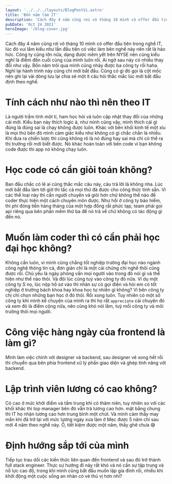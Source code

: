```yaml
---
layout: '../../../layouts/BlogPostVi.astro'
title: 'Bốn năm làm IT'
description: 'Cách đây 4 năm cũng rơi vô tháng 10 mình có offer đầu tiên trong nghề IT'
pubDate: 'Oct 24 2021'
heroImage: '/blog-cover.jpg'
---
```


Cách đây 4 năm cũng rơi vô tháng 10 mình có offer đầu tiên trong nghề IT, lúc đó vui lắm kiểu như lần đầu tiên có việc làm bên nghề này nên rất là háo hức. Công ty cũng lớn nữa, dạng được niêm yết trên NYSE nên cũng kiểu nghĩ là điểm đến cuối cùng của mình luôn rồi. Ai ngờ sau này có nhiều thay đổi như vậy. Bốn năm trôi qua mình cũng nhảy được ba công ty rồi haha. Nghĩ lại hành trình này cũng chỉ mới bắt đầu. Cũng có gì đó gọi là cột mốc nên ghi lại vài dòng lưu lại chia sẻ một ít câu hỏi thắc mắc lúc mới bắt đầu định theo nghề.

# Tính cách như nào thì nên theo IT

Là người trầm tính một tí, ham học hỏi và luôn cập nhật thay đổi của những cái mới. Kiểu bạn này thích logic á, như mình cũng vậy, mình thích cái gì đúng là đúng sai là chạy không được luôn. Khác với bên khối kinh tế một xíu là mọi thứ bên đó mình cảm giác kiểu như không có gì chắc chắn là nhiều. Khi đưa ra chiến lược thì cũng không rõ là nó đúng hay sai mà chỉ có thể ra thị trường rồi mới biết được. Nó khác hoàn toàn với bên code vì bạn không code được thì app nó không chạy luôn.

# Học code có cần giỏi toán không?

Ban đầu chắc có lẽ ai cũng thắc mắc câu này, câu trả lời là không nha. Lúc mới bắt đầu làm tới giờ thì tấc cả mọi thứ đã được cho công thức tính sẵn. Vì các thể loại này thì cần người chuyên vá giỏi hơn chứ không thể nào để coder thực hiện một cách chuyên môn được. Như hồi ở công ty bảo hiểm, thì phí đóng tiền hàng tháng của một hợp đồng rất phức tạp, team phải gọi api riêng qua bên phần mềm thứ ba để nó trả về chứ không có tác động gì đến nó.

# Muốn làm coder thì có cần phải học đại học không?

Không cần luôn, vì mình cũng chẳng tốt nghiệp trường đại học nào ngành công nghệ thông tin cả, đơn giản chỉ là một cái chứng chỉ nghề thôi cũng được rồi. Chủ yếu là ngày phỏng vấn mọi người vào trong đó nói gì và thể hiện như thế nào thôi. Và đôi lúc cũng tuỳ vào công ty đó nữa. Ví dụ một công ty S nọ, lúc nộp hồ sơ vào thì nhân sự có gọi điện và hỏi em có tốt nghiệp ở trường bách khoa hay khoa học tự nhiên gì không? Vì bên công ty chị chỉ chọn những bạn học ở đó thôi. Rồi xong luôn. Tuy nhiên có một số công ty khi mình kể chuyện của mình ra thì họ rất `appreciate` cái chuyện đó và xem đó là điểm cộng nữa, nên cũng khó nói lắm, tuỳ mỗi công ty và môi trường thôi mọi người.

# Công việc hàng ngày của frontend là làm gì?

Mình làm việc chính với designer và backend, sau designer vẽ xong hết rồi thì chuyển qua bên phía frontend xử lý phần giao diện và ghép tính năng với backend.

# Lập trình viên lương có cao không?

Có cao ở mức khởi điểm và tầm trung khi có thâm niên, tuy nhiên so với các khối khác thì top manager bên đó vẫn trả lương cao hơn. mặt bằng chung thì IT họ nhận lương cao hơn trung bình một chút. Và mình cảm thấy may mắn khi đã trở lại với mức lương ngày xưa làm ở Mẹc được 5 năm chỉ sau mới 4 năm theo nghề này. Ồ, tiết kiệm được một năm, thấy ghê chưa 😅

# Định hướng sắp tới của mình

Tiếp tục trau dồi các kiến thức liên quan đến frontend và sau đó trở thành full stack engineer. Thực sự hướng đi này rất khó và nó cần sự tập trung và nỗ lực cao độ, trong khi mình cũng bắt đầu muốn lập gia đình rồi, nhiều khi khởi động một cuộc sống an nhàn có vẻ thú vị hơn nhỉ?
